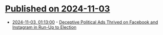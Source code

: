 # [Published on 2024-11-03](index.md)

* [2024-11-03, 01:13:00](https://soylentnews.org/politics/article.pl?sid=24/11/01/1647221&from=rss) - [Deceptive Political Ads Thrived on Facebook and Instagram in Run-Up to Election ](https://soylentnews.org/politics/article.pl?sid=24/11/01/1647221&from=rss)
